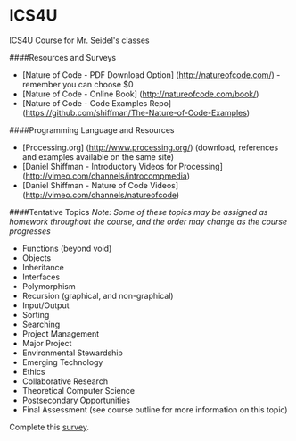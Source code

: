 ICS4U
=====

ICS4U Course for Mr. Seidel's classes

####Resources and Surveys
* [Nature of Code - PDF Download Option] (http://natureofcode.com/) - remember you can choose $0
* [Nature of Code - Online Book] (http://natureofcode.com/book/)
* [Nature of Code - Code Examples Repo] (https://github.com/shiffman/The-Nature-of-Code-Examples)

####Programming Language and Resources
* [Processing.org] (http://www.processing.org/) (download, references and examples available on the same site)
* [Daniel Shiffman - Introductory Videos for Processing] (http://vimeo.com/channels/introcompmedia)
* [Daniel Shiffman - Nature of Code Videos] (http://vimeo.com/channels/natureofcode)

####Tentative Topics
_Note: Some of these topics may be assigned as homework throughout the course, and the order may change as the course progresses_
* Functions (beyond void)
* Objects
* Inheritance
* Interfaces
* Polymorphism
* Recursion (graphical, and non-graphical)
* Input/Output
* Sorting
* Searching
* Project Management
* Major Project
* Environmental Stewardship
* Emerging Technology
* Ethics
* Collaborative Research
* Theoretical Computer Science
* Postsecondary Opportunities
* Final Assessment (see course outline for more information on this topic)


Complete this [survey](http://goo.gl/forms/hRdgVeawj9).